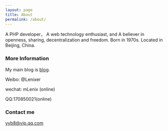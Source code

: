 ```yaml
---
layout: page
title: About
permalink: /about/
---
```


A PHP developer， A web technology enthusiast, and A believer in openness, sharing, decentralization and freedom.
Born in 1970s. Located in Beijing, China.


### More Information

My main blog is [blog](http://blog.p2hp.com).

Weibo: @Lenixer

wechat:  mLenix  (online)

QQ:170850021(online)


### Contact me

[yyb8@vip.qq.com](mailto:yyb8@vip.qq.com)


